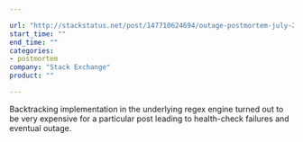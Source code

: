 ```yaml
---

url: "http://stackstatus.net/post/147710624694/outage-postmortem-july-20-2016"
start_time: ""
end_time: ""
categories:
- postmortem
company: "Stack Exchange"
product: ""

---
```


Backtracking implementation in the underlying regex engine turned out to be very expensive for a particular post leading to health-check failures and eventual outage.
